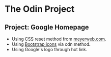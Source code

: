 # The Odin Project
## Project: Google Homepage
- Using CSS reset method from [meyerweb.com](https://meyerweb.com/eric/tools/css/reset/).
- Using [Bootstrap icons](https://icons.getbootstrap.com/#install) via cdn method.
- Using Google's logo through hot link.